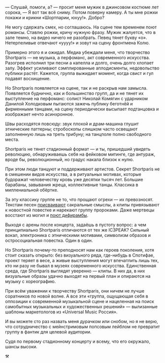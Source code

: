 
​​— Слушай, помоги, а? — просит меня мужик в джинсовом костюме лет сорока, — Я вот так всё сниму. Потом поверну камеру. А ты мне рожки покажи и крикни «Шортпарии, юхуу!». Добро?

Не могу сдержать смех, но соглашаюсь. На сцене тем временем поют романсы. Ставлю рожки, кричу нужную фразу. Мужик жалуется, что в зале темно, на видео ничего не разобрать. Певец тянет букву «о». Нетерпеливые отвечают «уууу!» и зовут на сцену фронтмена Колю.

Примерно этого я и ожидал. Медиа убеждали меня, что творчество Shortparis — не музыка, а перфоманс, акт современного искусства. Разогрев исполнил три песни а капелла и долго, очень долго хлопает залу. Эффект усиливают сэмплированные аплодисменты, недовольство публики растёт. Кажется, группа выжидает момент, когда свист и гул подавят восхищение.

Но Shortparis появляется на сцене, так и не раскрыв нам замысла. Появляется буднично, как и большинство групп, да и не тянет их выступление на перфоманс: солист Николай Комягин с ударником Данилой Холодковым пытаются зажечь публику беготнёй и фирменными танцами, на сцену периодически высыпает подтанцовка и изображает нечто асинхронное.

Швы расходятся повсюду: звук плохой и драм-машина глушит этнические паттерны; стробоскопы слишком часто освещают заполненную лишь на треть трибуну; на танцполе полно свободного места.

Shortparis не тянет стадионный формат — и ты, пришедший увидеть революцию, обнаруживаешь себя на фейковом митинге, где антураж, вроде бы, революционный, но градус накала близок к нулю.

При этом люди танцуют и поддерживают артистов. Секрет Shortparis не в смешении видов искусства, а в ритуальных мотивах, которые будоражат человечеству кровь уже десятки тысяч лет. Большие барабаны, завывания жреца, коллективные танцы. Классика в миллениальной обёртке.

За эту классику группе не то, что прощают огрехи — их превозносят. Текстам песен [присваивают][1] сакральные смыслы, а клипы привязывают к новостной повестке и нарекают группу пророками. Даже мертвецы восстают из могил и [поют дифирамбы][2].

Выходя с арены после концерта, задаёшь в пустоту вопрос: а чем принципиально Shortparis отличаются от тех же IC3PEAK? Сильный вокал, электроника с этническими мотивами, символизм образов и остросоциальная повестка. Один в один. 

Но Shortparis почему-то преподносят нам как героев поколения, хотя стоит сказать открыто: без визуального ряда, где-нибудь в Спотифае, проект теряет в весе, а живые выступления могут впечатлить лишь тех, кто ни разу не бывал в музеях современного искусства. Единственная среда, где Shortparis выглядят уверенно — клипы. В них да, в них визуальные образы удачно выходят на первый план и опираются на музыку с хореографию.

При всём уважении к творчеству Shortparis, они ничем не лучше соратников по новой волне. А все эти «группа, ощущающая себя в оппозиции к современной музыкальной сцене и нацеленная на поиск самобытных музыкальных и художественных решений» — вылизанные шаблоны маркетологов из «Universal Music Россия».

И вы можете сто раз назвать меня дурачком или снобом, но я не верю, что сотрудничество с мейнстримовым попсовым лейблом не превратит группу в фантик для целевой аудитории.

Судя по первому стадионному концерту и всему, что его окружало, шансы высоки.

⚒︎

[1]:	https://genius.com/16151694
[2]:	http://www.sobaka.ru/entertainment/music/98942